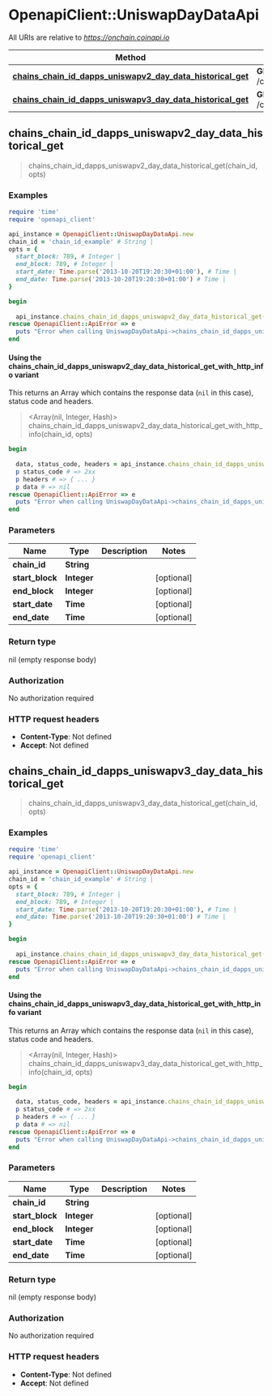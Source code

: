 # OpenapiClient::UniswapDayDataApi

All URIs are relative to *https://onchain.coinapi.io*

| Method | HTTP request | Description |
| ------ | ------------ | ----------- |
| [**chains_chain_id_dapps_uniswapv2_day_data_historical_get**](UniswapDayDataApi.md#chains_chain_id_dapps_uniswapv2_day_data_historical_get) | **GET** /chains/{chain_id}/dapps/uniswapv2/dayData/historical |  |
| [**chains_chain_id_dapps_uniswapv3_day_data_historical_get**](UniswapDayDataApi.md#chains_chain_id_dapps_uniswapv3_day_data_historical_get) | **GET** /chains/{chain_id}/dapps/uniswapv3/dayData/historical |  |


## chains_chain_id_dapps_uniswapv2_day_data_historical_get

> chains_chain_id_dapps_uniswapv2_day_data_historical_get(chain_id, opts)



### Examples

```ruby
require 'time'
require 'openapi_client'

api_instance = OpenapiClient::UniswapDayDataApi.new
chain_id = 'chain_id_example' # String | 
opts = {
  start_block: 789, # Integer | 
  end_block: 789, # Integer | 
  start_date: Time.parse('2013-10-20T19:20:30+01:00'), # Time | 
  end_date: Time.parse('2013-10-20T19:20:30+01:00') # Time | 
}

begin
  
  api_instance.chains_chain_id_dapps_uniswapv2_day_data_historical_get(chain_id, opts)
rescue OpenapiClient::ApiError => e
  puts "Error when calling UniswapDayDataApi->chains_chain_id_dapps_uniswapv2_day_data_historical_get: #{e}"
end
```

#### Using the chains_chain_id_dapps_uniswapv2_day_data_historical_get_with_http_info variant

This returns an Array which contains the response data (`nil` in this case), status code and headers.

> <Array(nil, Integer, Hash)> chains_chain_id_dapps_uniswapv2_day_data_historical_get_with_http_info(chain_id, opts)

```ruby
begin
  
  data, status_code, headers = api_instance.chains_chain_id_dapps_uniswapv2_day_data_historical_get_with_http_info(chain_id, opts)
  p status_code # => 2xx
  p headers # => { ... }
  p data # => nil
rescue OpenapiClient::ApiError => e
  puts "Error when calling UniswapDayDataApi->chains_chain_id_dapps_uniswapv2_day_data_historical_get_with_http_info: #{e}"
end
```

### Parameters

| Name | Type | Description | Notes |
| ---- | ---- | ----------- | ----- |
| **chain_id** | **String** |  |  |
| **start_block** | **Integer** |  | [optional] |
| **end_block** | **Integer** |  | [optional] |
| **start_date** | **Time** |  | [optional] |
| **end_date** | **Time** |  | [optional] |

### Return type

nil (empty response body)

### Authorization

No authorization required

### HTTP request headers

- **Content-Type**: Not defined
- **Accept**: Not defined


## chains_chain_id_dapps_uniswapv3_day_data_historical_get

> chains_chain_id_dapps_uniswapv3_day_data_historical_get(chain_id, opts)



### Examples

```ruby
require 'time'
require 'openapi_client'

api_instance = OpenapiClient::UniswapDayDataApi.new
chain_id = 'chain_id_example' # String | 
opts = {
  start_block: 789, # Integer | 
  end_block: 789, # Integer | 
  start_date: Time.parse('2013-10-20T19:20:30+01:00'), # Time | 
  end_date: Time.parse('2013-10-20T19:20:30+01:00') # Time | 
}

begin
  
  api_instance.chains_chain_id_dapps_uniswapv3_day_data_historical_get(chain_id, opts)
rescue OpenapiClient::ApiError => e
  puts "Error when calling UniswapDayDataApi->chains_chain_id_dapps_uniswapv3_day_data_historical_get: #{e}"
end
```

#### Using the chains_chain_id_dapps_uniswapv3_day_data_historical_get_with_http_info variant

This returns an Array which contains the response data (`nil` in this case), status code and headers.

> <Array(nil, Integer, Hash)> chains_chain_id_dapps_uniswapv3_day_data_historical_get_with_http_info(chain_id, opts)

```ruby
begin
  
  data, status_code, headers = api_instance.chains_chain_id_dapps_uniswapv3_day_data_historical_get_with_http_info(chain_id, opts)
  p status_code # => 2xx
  p headers # => { ... }
  p data # => nil
rescue OpenapiClient::ApiError => e
  puts "Error when calling UniswapDayDataApi->chains_chain_id_dapps_uniswapv3_day_data_historical_get_with_http_info: #{e}"
end
```

### Parameters

| Name | Type | Description | Notes |
| ---- | ---- | ----------- | ----- |
| **chain_id** | **String** |  |  |
| **start_block** | **Integer** |  | [optional] |
| **end_block** | **Integer** |  | [optional] |
| **start_date** | **Time** |  | [optional] |
| **end_date** | **Time** |  | [optional] |

### Return type

nil (empty response body)

### Authorization

No authorization required

### HTTP request headers

- **Content-Type**: Not defined
- **Accept**: Not defined

